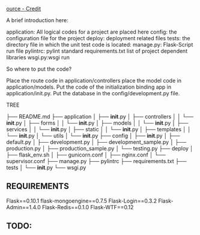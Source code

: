 [ource - Credit](https://pythonbasics.org/flask-boilerplate/)


A brief introduction here:

application: All logical codes for a project are placed here
config: the configuration file for the project
deploy: deployment related files
tests: the directory file in which the unit test code is located:
manage.py: Flask-Script run file
pylintrc: pylint standard
requirements.txt list of project dependent libraries
wsgi.py:wsgi run


So where to put the code?

Place the route code in application/controllers
place the model code in application/models.
Put the code of the initialization binding app in application/init.py.
Put the database in the config/development.py file.



TREE

├── README.md
├── application
│   ├── __init__.py
│   ├── controllers
│   │   └── __init__.py
│   ├── forms
│   │   └── __init__.py
│   ├── models
│   │   └── __init__.py
│   ├── services
│   │   └── __init__.py
│   ├── static
│   │   └── __init__.py
│   ├── templates
│   │   └── __init__.py
│   └── utils
│       └── __init__.py
├── config
│   ├── __init__.py
│   ├── default.py
│   ├── development.py
│   ├── development_sample.py
│   ├── production.py
│   ├── production_sample.py
│   └── testing.py
├── deploy
│   ├── flask_env.sh
│   ├── gunicorn.conf
│   ├── nginx.conf
│   └── supervisor.conf
├── manage.py
├── pylintrc
├── requirements.txt
├── tests
│   └── __init__.py
└── wsgi.py


## REQUIREMENTS
Flask==0.10.1
flask-mongoengine==0.7.5
Flask-Login==0.3.2
Flask-Admin==1.4.0
Flask-Redis==0.1.0
Flask-WTF==0.12
## TODO:
